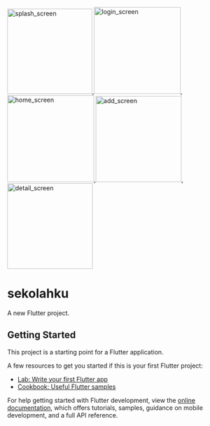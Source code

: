 <img width="194" alt="splash_screen" src="https://user-images.githubusercontent.com/62749205/232013449-932f1466-6cee-4052-b8ed-99fa0d14945d.PNG">,<img width="198" alt="login_screen" src="https://user-images.githubusercontent.com/62749205/232013434-f77cbbbc-f33f-4fab-80b9-5711907e2224.PNG">,<img width="198" alt="home_screen" src="https://user-images.githubusercontent.com/62749205/232013418-59cecacd-64e2-4b5a-ae97-75afc621e86f.PNG">,<img width="196" alt="add_screen" src="https://user-images.githubusercontent.com/62749205/232013377-744f5e0f-6cf0-4e83-9de4-6d4441723229.PNG">,<img width="195" alt="detail_screen" src="https://user-images.githubusercontent.com/62749205/232013406-a10cc5ba-2c96-4f52-b202-5df26ec208f6.PNG">

# sekolahku

A new Flutter project.

## Getting Started

This project is a starting point for a Flutter application.

A few resources to get you started if this is your first Flutter project:

- [Lab: Write your first Flutter app](https://docs.flutter.dev/get-started/codelab)
- [Cookbook: Useful Flutter samples](https://docs.flutter.dev/cookbook)

For help getting started with Flutter development, view the
[online documentation](https://docs.flutter.dev/), which offers tutorials,
samples, guidance on mobile development, and a full API reference.

